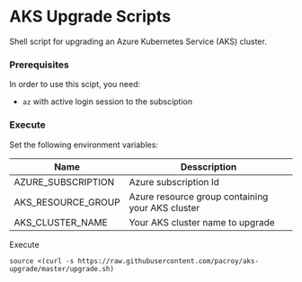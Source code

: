 # AKS Upgrade Scripts

Shell script for upgrading an Azure Kubernetes Service (AKS) cluster.

### Prerequisites

In order to use this scipt, you need:

- `az` with active login session to the subsciption

### Execute

Set the following environment variables:

| Name | Desscription |
| --- | --- |
| AZURE_SUBSCRIPTION | Azure subscription Id | 
| AKS_RESOURCE_GROUP | Azure resource group containing your AKS cluster |
| AKS_CLUSTER_NAME | Your AKS cluster name to upgrade |

Execute

```
source <(curl -s https://raw.githubusercontent.com/pacroy/aks-upgrade/master/upgrade.sh)
```